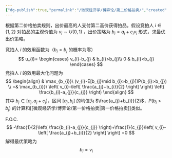 ```yaml
---
{"dg-publish":true,"permalink":"/微观经济学/博弈论/第二价格拍卖/","created":"2024-10-12T10:25:06.000+08:00","updated":"2024-10-12T10:25:06.000+08:00"}
---
```


根据第二价格拍卖规则，出价最高的人支付第二高价获得拍品。假设竞拍人 $i\in \{ 1,2 \}$ 对拍品的主观价值为 $v_{i}\sim U(0,1)$ ，出价策略为 $b_{i}=a_{i}+c_{i}v_{i}$ 形式，求最优出价策略。

竞拍人 $i$ 的效用函数为（$b_{i}=b_{j}$ 的概率为零）
$$
u_{i}=
\begin{cases}
v_{i}-b_{j}  & b_{i}>b_{j}\\
0 & b_{i}<b_{j}
\end{cases}
$$
竞拍人 $i$ 的效用最大化问题为
$$
\begin{align}
& \max_{b_{i}}\ (v_{i}-E[b_{j}\mid b_{i}>b_{j}])P(b_{i}>b_{j}) \\
=& \max_{b_{i}}\ \left( v_{i}-\left[ \frac{a_{j}+b_{i}}{2} \right] \right) \left( \frac{b_{i}-a_{j}}{c_{j}} \right)
\end{align}
$$
其中 $b_{j}\in[a_{j},a_{j}+c_{j}]$，区间 $[a_{j},b_{i}]$ 的均值为 $\frac{a_{j}+b_{i}}{2}$，$P(b_{i}>b_{j})$ 的计算和[[微观经济学/博弈论/第一价格拍卖\|第一价格拍卖]]类似。

F.O.C.
$$
-\frac{1}{2}\left( \frac{b_{i}-a_{j}}{c_{j}} \right)+\frac{1}{c_{j}}\left( v_{i}-\left[ \frac{a_{j}+b_{i}}{2} \right] \right) =0
$$
解得最优策略为
$$
b_{i}=v_{i}
$$
